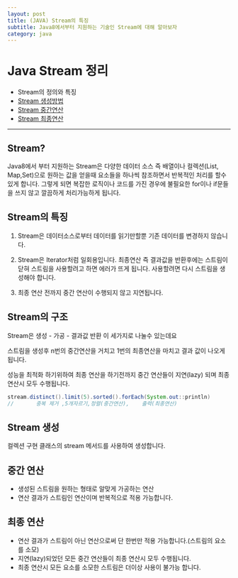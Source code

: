 ```yaml
---
layout: post
title: (JAVA) Stream의 특징
subtitle: Java8에서부터 지원하는 기술인 Stream에 대해 알아보자
category: java
---
```


# Java Stream 정리

- Stream의 정의와 특징
- [Stream 생성방법](https://pandamun.github.io/2021-12-10-Java-Stream-%EC%83%9D%EC%84%B1%EB%B0%A9%EB%B2%95/)
- [Stream 중간연산](https://pandamun.github.io/2021-12-11-Java-Stream%EC%9D%98-%EC%A4%91%EA%B0%84%EC%97%B0%EC%82%B0/)
- [Stream 최종연산](https://pandamun.github.io/2021-12-12-Java-Stream%EC%9D%98-%EC%B5%9C%EC%A2%85%EC%97%B0%EC%82%B0/)

---

## Stream?

Java8에서 부터 지원하는 Stream은 다양한 데이터 소스 즉 배열이나 컬렉션(List, Map,Set)으로 원하는 값을 얻을때 요소들을 하나씩 참조하면서 반복적인 처리를 할수 있게 합니다. 그렇게 되면 복잡한 로직이나 코드를 가진 경우에 불필요한 for이나 if문들을 쓰지 않고 깔끔하게 처리가능하게 됩니다.

## Stream의 특징

1. Stream은  데이터소스로부터 데이터를 읽기만할뿐 기존 데이터를 변경하지 않습니다.

1. Stream은 Iterator처럼 일회용입니다. 최종연산 즉 결과값을 반환후에는 스트림이 닫혀 스트림을 사용할려고 하면 에러가 뜨게 됩니다. 사용할려면 다시 스트림을 생성해야 합니다.

1. 최종 연산 전까지 중간 연산이 수행되지 않고 지연됩니다.

## Stream의 구조

Stream은 생성 - 가공 -  결과값 반환 이 세가지로 나눌수 있는데요

스트림을 생성후  n번의 중간연산을 거치고 1번의 최종연산을 마치고 결과 값이 나오게 됩니다.

성능을 최적화 하기위하여 최종 연산을 하기전까지 중간 연산들이 지연(lazy) 되며 최종 연산시 모두 수행됩니다.

```java
stream.distinct().limit(5).sorted().forEach(System.out::println)
//       중복 제거 ,5개자르기,정렬(중간연산),    출력(최종연산)       
```

## Stream 생성

컬렉션 구현 클래스의 stream 메서드를 사용하여 생성합니다.

## 중간 연산

- 생성된 스트림을 원하는 형태로 알맞게 가공하는 연산
- 연산 결과가 스트림인 연산이며 반복적으로 적용 가능합니다.



## 최종 연산

- 연산 결과가 스트림이 아닌 연산으로써 단 한번만 적용 가능합니다.(스트림의 요소를 소모)
- 지연(lazy)되었던 모든 중간 연산들이 최종 연산시 모두 수행됩니다.
- 최종 연산시 모든 요소를 소모한 스트림은 더이상 사용이 불가능 합니다.
